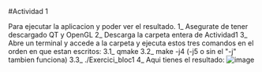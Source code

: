 #Actividad 1

Para ejecutar la aplicacion y poder ver el resultado.
  1_ Asegurate de tener descargado QT y OpenGL
  2_ Descarga la carpeta entera de Actividad1
  3_ Abre un terminal y accede a la carpeta y ejecuta estos tres comandos en el orden en que estan escritos:
      3.1_ qmake
      3.2_ make -j4 (-j5 o sin el "-j" tambien funciona)
      3.3_ ./Exercici_bloc1
  4_ Aqui tienes el resultado: 
  ![image](https://github.com/PabloTutorMoegle/TrabajosEntregablesINDI/assets/102219711/0fcb5bfb-6893-4bc8-b471-194d90ed7f5e)
